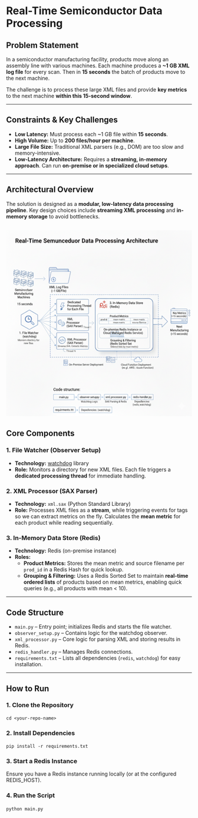 # Real-Time Semiconductor Data Processing

## Problem Statement
In a semiconductor manufacturing facility, products move along an assembly line with various machines. Each machine produces a **~1 GB XML log file** for every scan. Then in **15 seconds** the batch of products move to the next machine.

The challenge is to process these large XML files and provide **key metrics** to the next machine **within this 15-second window**.

---

## Constraints & Key Challenges
- **Low Latency:** Must process each ~1 GB file within **15 seconds**.
- **High Volume:** Up to **200 files/hour per machine**.
- **Large File Size:** Traditional XML parsers (e.g., DOM) are too slow and memory-intensive.
- **Low-Latency Architecture:** Requires a **streaming, in-memory approach**. Can run **on-premise or in specialized cloud setups**.

---

## Architectural Overview
The solution is designed as a **modular, low-latency data processing pipeline**. Key design choices include **streaming XML processing** and **in-memory storage** to avoid bottlenecks.

![Architecture Diagram](architecture_diagram.png)
---

## Core Components

### 1. File Watcher (Observer Setup)
- **Technology:** [watchdog](https://pypi.org/project/watchdog/) library
- **Role:** Monitors a directory for new XML files. Each file triggers a **dedicated processing thread** for immediate handling.

### 2. XML Processor (SAX Parser)
- **Technology:** `xml.sax` (Python Standard Library)
- **Role:** Processes XML files as a **stream**, while triggering events for tags so we can extract metrics on the fly. Calculates the **mean metric** for each product while reading sequentially.

### 3. In-Memory Data Store (Redis)
- **Technology:** Redis (on-premise instance)
- **Roles:**
  - **Product Metrics:** Stores the mean metric and source filename per `prod_id` in a Redis Hash for quick lookup.
  - **Grouping & Filtering:** Uses a Redis Sorted Set to maintain **real-time ordered lists** of products based on mean metrics, enabling quick queries (e.g., all products with mean < 10).

---

## Code Structure
- `main.py` – Entry point; initializes Redis and starts the file watcher.
- `observer_setup.py` – Contains logic for the watchdog observer.
- `xml_processor.py` – Core logic for parsing XML and storing results in Redis.
- `redis_handler.py` – Manages Redis connections.
- `requirements.txt` – Lists all dependencies (`redis`, `watchdog`) for easy installation.

---

## How to Run

### 1. Clone the Repository
``` git clone <your-repo-url>
cd <your-repo-name>
```

###  2. Install Dependencies
```pip install -r requirements.txt```

### 3. Start a Redis Instance

Ensure you have a Redis instance running locally (or at the configured REDIS_HOST).

### 4. Run the Script
```python main.py```
